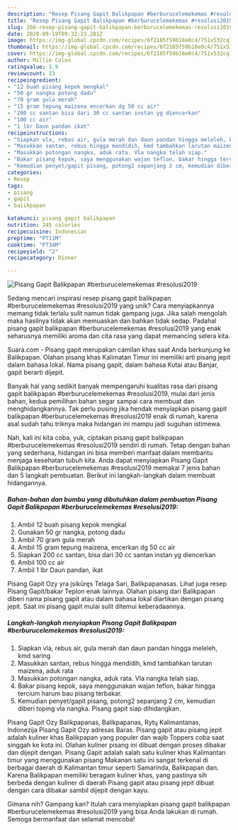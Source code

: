 ```yaml
---
description: "Resep Pisang Gapit Balikpapan #berburucelemekemas #resolusi2019 Anti Gagal"
title: "Resep Pisang Gapit Balikpapan #berburucelemekemas #resolusi2019 Anti Gagal"
slug: 266-resep-pisang-gapit-balikpapan-berburucelemekemas-resolusi2019-anti-gagal
date: 2020-09-19T09:32:23.281Z
image: https://img-global.cpcdn.com/recipes/6f2185f59b18e0c4/751x532cq70/pisang-gapit-balikpapan-berburucelemekemas-resolusi2019-foto-resep-utama.jpg
thumbnail: https://img-global.cpcdn.com/recipes/6f2185f59b18e0c4/751x532cq70/pisang-gapit-balikpapan-berburucelemekemas-resolusi2019-foto-resep-utama.jpg
cover: https://img-global.cpcdn.com/recipes/6f2185f59b18e0c4/751x532cq70/pisang-gapit-balikpapan-berburucelemekemas-resolusi2019-foto-resep-utama.jpg
author: Millie Colon
ratingvalue: 3.9
reviewcount: 13
recipeingredient:
- "12 buah pisang kepok mengkal"
- "50 gr nangka potong dadu"
- "70 gram gula merah"
- "15 gram tepung maizena encerkan dg 50 cc air"
- "200 cc santan bisa dari 30 cc santan instan yg diencerkan"
- "100 cc air"
- "1 lbr Daun pandan ikat"
recipeinstructions:
- "Siapkan vla, rebus air, gula merah dan daun pandan hingga meleleh, kmd saring"
- "Masukkan santan, rebus hingga mendidih, kmd tambahkan larutan maizena, aduk rata"
- "Masukkan potongan nangka, aduk rata. Vla nangka telah siap."
- "Bakar pisang kepok, saya menggunakan wajan teflon, bakar hingga tercium harum bau pisang terbakar."
- "Kemudian penyet/gapit pisang, potong2 sepanjang 2 cm, kemudian diberi toping vla nangka. Pisang gapit siap dihidangkan."
categories:
- Resep
tags:
- pisang
- gapit
- balikpapan

katakunci: pisang gapit balikpapan 
nutrition: 245 calories
recipecuisine: Indonesian
preptime: "PT11M"
cooktime: "PT34M"
recipeyield: "2"
recipecategory: Dinner

---
```



![Pisang Gapit Balikpapan #berburucelemekemas #resolusi2019](https://img-global.cpcdn.com/recipes/6f2185f59b18e0c4/751x532cq70/pisang-gapit-balikpapan-berburucelemekemas-resolusi2019-foto-resep-utama.jpg)

Sedang mencari inspirasi resep pisang gapit balikpapan #berburucelemekemas #resolusi2019 yang unik? Cara menyiapkannya memang tidak terlalu sulit namun tidak gampang juga. Jika salah mengolah maka hasilnya tidak akan memuaskan dan bahkan tidak sedap. Padahal pisang gapit balikpapan #berburucelemekemas #resolusi2019 yang enak seharusnya memiliki aroma dan cita rasa yang dapat memancing selera kita.

Suara.com - Pisang gapit merupakan camilan khas saat Anda berkunjung ke Balikpapan. Olahan pisang khas Kalimatan Timur ini memiliki arti pisang jepit dalam bahasa lokal. Nama pisang gapit, dalam bahasa Kutai atau Banjar, gapit berarti dijepit.

Banyak hal yang sedikit banyak mempengaruhi kualitas rasa dari pisang gapit balikpapan #berburucelemekemas #resolusi2019, mulai dari jenis bahan, kedua pemilihan bahan segar sampai cara membuat dan menghidangkannya. Tak perlu pusing jika hendak menyiapkan pisang gapit balikpapan #berburucelemekemas #resolusi2019 enak di rumah, karena asal sudah tahu triknya maka hidangan ini mampu jadi suguhan istimewa.


Nah, kali ini kita coba, yuk, ciptakan pisang gapit balikpapan #berburucelemekemas #resolusi2019 sendiri di rumah. Tetap dengan bahan yang sederhana, hidangan ini bisa memberi manfaat dalam membantu menjaga kesehatan tubuh kita. Anda dapat menyiapkan Pisang Gapit Balikpapan #berburucelemekemas #resolusi2019 memakai 7 jenis bahan dan 5 langkah pembuatan. Berikut ini langkah-langkah dalam membuat hidangannya.

<!--inarticleads1-->

##### Bahan-bahan dan bumbu yang dibutuhkan dalam pembuatan Pisang Gapit Balikpapan #berburucelemekemas #resolusi2019:

1. Ambil 12 buah pisang kepok mengkal
1. Gunakan 50 gr nangka, potong dadu
1. Ambil 70 gram gula merah
1. Ambil 15 gram tepung maizena, encerkan dg 50 cc air
1. Siapkan 200 cc santan, bisa dari 30 cc santan instan yg diencerkan
1. Ambil 100 cc air
1. Ambil 1 lbr Daun pandan, ikat


Pisang Gapit Ozy yra įsikūręs Telaga Sari, Balikpapanasas. Lihat juga resep Pisang Gapit/bakar Teplon enak lainnya. Olahan pisang dari Balikpapan diberi nama pisang gapit atau dalam bahasa lokal diartikan dengan pisang jepit. Saat ini pisang gapit mulai sulit ditemui keberadaannya. 

<!--inarticleads2-->

##### Langkah-langkah menyiapkan Pisang Gapit Balikpapan #berburucelemekemas #resolusi2019:

1. Siapkan vla, rebus air, gula merah dan daun pandan hingga meleleh, kmd saring
1. Masukkan santan, rebus hingga mendidih, kmd tambahkan larutan maizena, aduk rata
1. Masukkan potongan nangka, aduk rata. Vla nangka telah siap.
1. Bakar pisang kepok, saya menggunakan wajan teflon, bakar hingga tercium harum bau pisang terbakar.
1. Kemudian penyet/gapit pisang, potong2 sepanjang 2 cm, kemudian diberi toping vla nangka. Pisang gapit siap dihidangkan.


Pisang Gapit Ozy Balikpapanas, Balikpapanas, Rytų Kalimantanas, Indonezija Pisang Gapit Ozy adresas Baras. Pisang gapit atau pisang jepit adalah kuliner khas Balikpapan yang populer dan wajib Toppers coba saat singgah ke kota ini. Olahan kuliner pisang ini dibuat dengan proses dibakar dan dijepit dengan. Pisang Gapit adalah salah satu kuliner khas Kalimantan timur yang menggunakan pisang Makanan satu ini sangat terkenal di berbagai daerah di Kalimantan timur seperti Samarinda, Balikpapan dan. Karena Balikpapan memiliki beragam kuliner khas, yang pastinya sih berbeda dengan kuliner di daerah Pisang gapit atau pisang jepit dibuat dengan cara dibakar sambil dijepit dengan kayu. 

Gimana nih? Gampang kan? Itulah cara menyiapkan pisang gapit balikpapan #berburucelemekemas #resolusi2019 yang bisa Anda lakukan di rumah. Semoga bermanfaat dan selamat mencoba!
